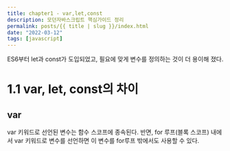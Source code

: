 ```yaml
---
title: chapter1 - var,let,const
description: 모던자바스크립트 핵심가이드 정리
permalink: posts/{{ title | slug }}/index.html
date: "2022-03-12"
tags: [javascript]
---
```


ES6부터 let과 const가 도입되었고, 필요에 맞게 변수를 정의하는 것이 더 용이해 졌다.

# 1.1 var, let, const의 차이

## var

var 키워드로 선언된 변수는 함수 스코프에 종속된다.
반면, for 루프(블록 스코프) 내에서 var 키워드로 변수를 선언하면 이 변수를 for루프 밖에서도 사용할 수 있다.
